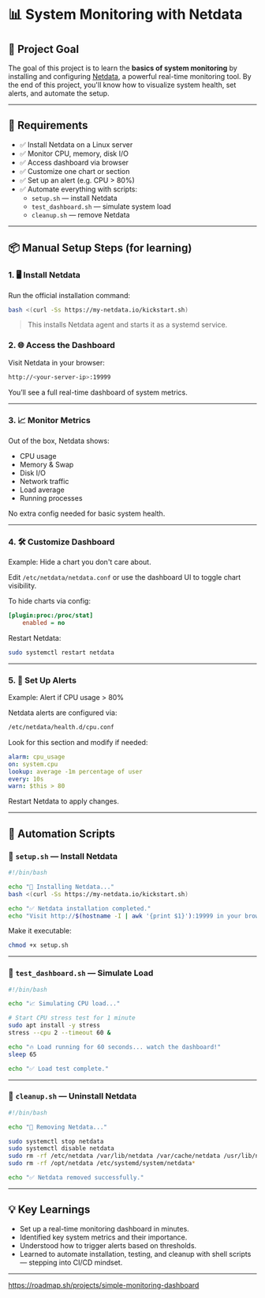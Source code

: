 # 📊 System Monitoring with Netdata

## 🚀 Project Goal

The goal of this project is to learn the **basics of system monitoring** by installing and configuring [Netdata](https://www.netdata.cloud/), a powerful real-time monitoring tool. By the end of this project, you'll know how to visualize system health, set alerts, and automate the setup.

---

## 🧰 Requirements

- ✅ Install Netdata on a Linux server
- ✅ Monitor CPU, memory, disk I/O
- ✅ Access dashboard via browser
- ✅ Customize one chart or section
- ✅ Set up an alert (e.g. CPU > 80%)
- ✅ Automate everything with scripts:
  - `setup.sh` — install Netdata
  - `test_dashboard.sh` — simulate system load
  - `cleanup.sh` — remove Netdata

---

## 📦 Manual Setup Steps (for learning)

### 1. 🖥️ Install Netdata

Run the official installation command:

```bash
bash <(curl -Ss https://my-netdata.io/kickstart.sh)
```

> This installs Netdata agent and starts it as a systemd service.

### 2. 🌐 Access the Dashboard

Visit Netdata in your browser:

```bash
http://<your-server-ip>:19999
```

You’ll see a full real-time dashboard of system metrics.

---

### 3. 📈 Monitor Metrics

Out of the box, Netdata shows:
- CPU usage
- Memory & Swap
- Disk I/O
- Network traffic
- Load average
- Running processes

No extra config needed for basic system health.

---

### 4. 🛠 Customize Dashboard

Example: Hide a chart you don't care about.

Edit `/etc/netdata/netdata.conf` or use the dashboard UI to toggle chart visibility.

To hide charts via config:

```ini
[plugin:proc:/proc/stat]
	enabled = no
```

Restart Netdata:

```bash
sudo systemctl restart netdata
```

---

### 5. 🚨 Set Up Alerts

Example: Alert if CPU usage > 80%

Netdata alerts are configured via:

```bash
/etc/netdata/health.d/cpu.conf
```

Look for this section and modify if needed:

```yaml
alarm: cpu_usage
on: system.cpu
lookup: average -1m percentage of user
every: 10s
warn: $this > 80
```

Restart Netdata to apply changes.

---

## 🧪 Automation Scripts

### 🧰 `setup.sh` — Install Netdata

```bash
#!/bin/bash

echo "🔧 Installing Netdata..."
bash <(curl -Ss https://my-netdata.io/kickstart.sh)

echo "✅ Netdata installation completed."
echo "Visit http://$(hostname -I | awk '{print $1}'):19999 in your browser."
```

Make it executable:

```bash
chmod +x setup.sh
```

---

### 🔄 `test_dashboard.sh` — Simulate Load

```bash
#!/bin/bash

echo "📈 Simulating CPU load..."

# Start CPU stress test for 1 minute
sudo apt install -y stress
stress --cpu 2 --timeout 60 &

echo "🔥 Load running for 60 seconds... watch the dashboard!"
sleep 65

echo "✅ Load test complete."
```

---

### 🧹 `cleanup.sh` — Uninstall Netdata

```bash
#!/bin/bash

echo "🧼 Removing Netdata..."

sudo systemctl stop netdata
sudo systemctl disable netdata
sudo rm -rf /etc/netdata /var/lib/netdata /var/cache/netdata /usr/lib/netdata
sudo rm -rf /opt/netdata /etc/systemd/system/netdata*

echo "✅ Netdata removed successfully."
```

---

## 💡 Key Learnings

- Set up a real-time monitoring dashboard in minutes.
- Identified key system metrics and their importance.
- Understood how to trigger alerts based on thresholds.
- Learned to automate installation, testing, and cleanup with shell scripts — stepping into CI/CD mindset.

---

https://roadmap.sh/projects/simple-monitoring-dashboard
